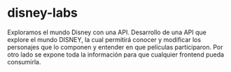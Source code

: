# disney-labs
Exploramos el mundo Disney con una API.
Desarrollo de una API que explore el mundo DISNEY, la cual permitirá conocer y modificar los personajes que lo componen y entender en que películas participaron. Por otro lado se expone toda la información para que cualquier frontend pueda consumirla.
